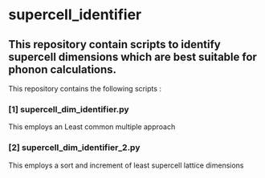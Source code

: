 # supercell_identifier

## This repository contain scripts to identify supercell dimensions which are best suitable for phonon calculations.

This repository contains the following scripts :

### [1] supercell_dim_identifier.py

This employs an Least common multiple approach

### [2] supercell_dim_identifier_2.py

This employs a sort and increment of least supercell lattice dimensions


